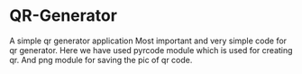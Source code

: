 # QR-Generator
A simple qr generator application
Most important and very simple code for qr generator.
Here we have used pyrcode module which is used for creating qr.
And png module for saving the pic of qr code.

